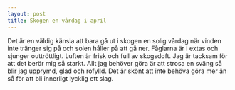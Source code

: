 ```yaml
---
layout: post
title: Skogen en vårdag i april
---
```


Det är en väldig känsla att bara gå ut i skogen en solig vårdag när vinden inte tränger sig på och solen håller på att gå ner. Fåglarna är i extas och sjunger outtröttligt. Luften är frisk och full av skogsdoft. Jag är tacksam för att det berör mig så starkt. Allt jag behöver göra är att strosa en sväng så blir jag upprymd, glad och rofylld. Det är skönt att inte behöva göra mer än så för att bli innerligt lycklig ett slag.

